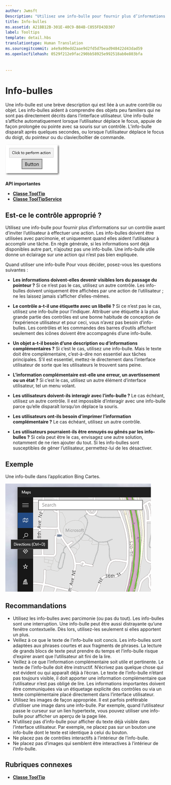 ```yaml
---
author: Jwmsft
Description: "Utilisez une info-bulle pour fournir plus d’informations sur un contrôle avant d’inviter l’utilisateur à effectuer une action."
title: Info-bulles
ms.assetid: A21BB12B-301E-40C9-B84B-C055FD43D307
label: Tooltips
template: detail.hbs
translationtype: Human Translation
ms.sourcegitcommit: a4e9a90edd2aae9d2fd5d7bead948422d43dad59
ms.openlocfilehash: 0529f212e9fac290bb58925e992518ab0e803bfa


---
```


# Info-bulles



Une info-bulle est une brève description qui est liée à un autre contrôle ou objet. Les info-bulles aident à comprendre des objets peu familiers qui ne sont pas directement décrits dans l’interface utilisateur. Une info-bulle s’affiche automatiquement lorsque l’utilisateur déplace le focus, appuie de façon prolongée ou pointe avec sa souris sur un contrôle. L’info-bulle disparaît après quelques secondes, ou lorsque l’utilisateur déplace le focus du doigt, du pointeur ou du clavier/boîtier de commande.

![Info-bulle](images/controls/tool-tip.png)

<span class="sidebar_heading" style="font-weight: bold;">API importantes</span>

-   [**Classe ToolTip**](https://msdn.microsoft.com/library/windows/apps/br227608)
-   [**Classe ToolTipService**](https://msdn.microsoft.com/library/windows/apps/windows.ui.xaml.controls.tooltipservice)

## Est-ce le contrôle approprié ?

Utilisez une info-bulle pour fournir plus d’informations sur un contrôle avant d’inviter l’utilisateur à effectuer une action. Les info-bulles doivent être utilisées avec parcimonie, et uniquement quand elles aident l’utilisateur à accomplir une tâche. En règle générale, si les informations sont déjà disponibles autre part, n’ajoutez pas une info-bulle. Une info-bulle utile donne un éclairage sur une action qui n’est pas bien expliquée.

Quand utiliser une info-bulle Pour vous décider, posez-vous les questions suivantes :

-   **Les informations doivent-elles devenir visibles lors du passage du pointeur ?**
    Si ce n’est pas le cas, utilisez un autre contrôle. Les info-bulles doivent uniquement être affichées par une action de l’utilisateur ; ne les laissez jamais s’afficher d’elles-mêmes.

-   **Le contrôle a-t-il une étiquette avec un libellé ?**
    Si ce n’est pas le cas, utilisez une info-bulle pour l’indiquer. Attribuer une étiquette à la plus grande partie des contrôles est une bonne habitude de conception de l’expérience utilisateur et pour ceci, vous n’avez pas besoin d’info-bulles. Les contrôles et les commandes des barres d’outils affichant seulement des icônes doivent être accompagnés d’une info-bulle.

-   **Un objet a-t-il besoin d’une description ou d’informations complémentaires ?**
    Si c’est le cas, utilisez une info-bulle. Mais le texte doit être complémentaire, c’est-à-dire non essentiel aux tâches principales. S’il est essentiel, mettez-le directement dans l’interface utilisateur de sorte que les utilisateurs le trouvent sans peine.

-   **L’information complémentaire est-elle une erreur, un avertissement ou un état ?**
    Si c’est le cas, utilisez un autre élément d’interface utilisateur, tel un menu volant.

-   **Les utilisateurs doivent-ils interagir avec l’info-bulle ?**
    Le cas échéant, utilisez un autre contrôle. Il est impossible d’interagir avec une info-bulle parce qu’elle disparaît lorsqu’on déplace la souris.

-   **Les utilisateurs ont-ils besoin d’imprimer l’information complémentaire ?**
    Le cas échéant, utilisez un autre contrôle.

-   **Les utilisateurs pourraient-ils être ennuyés ou gênés par les info-bulles ?**
    Si cela peut être le cas, envisagez une autre solution, notamment de ne rien ajouter du tout. Si les info-bulles sont susceptibles de gêner l’utilisateur, permettez-lui de les désactiver.

## Exemple

Une info-bulle dans l’application Bing Cartes.

![Une info-bulle dans l’application Bing Cartes](images/control-examples/tool-tip-maps.png)

## Recommandations

-   Utilisez les info-bulles avec parcimonie (ou pas du tout). Les info-bulles sont une interruption. Une info-bulle peut être aussi distrayante qu’une fenêtre contextuelle. Dès lors, utilisez-les seulement si elles apportent un plus.
-   Veillez à ce que le texte de l’info-bulle soit concis. Les info-bulles sont adaptées aux phrases courtes et aux fragments de phrases. La lecture de grands blocs de texte peut prendre du temps et l’info-bulle risque d’expirer avant que l’utilisateur ait fini de la lire.
-   Veillez à ce que l’information complémentaire soit utile et pertinente. Le texte de l’info-bulle doit être instructif. N’écrivez pas quelque chose qui est évident ou qui apparaît déjà à l’écran. Le texte de l’info-bulle n’étant pas toujours visible, il doit apporter une information complémentaire que l’utilisateur n’est pas obligé de lire. Les informations importantes doivent être communiquées via un étiquetage explicite des contrôles ou via un texte complémentaire placé directement dans l’interface utilisateur.
-   Utilisez les images de façon appropriée. Il est parfois préférable d’utiliser une image dans une info-bulle. Par exemple, quand l’utilisateur passe le curseur sur un lien hypertexte, vous pouvez utiliser une info-bulle pour afficher un aperçu de la page liée.
-   N’utilisez pas d’info-bulle pour afficher du texte déjà visible dans l’interface utilisateur. Par exemple, ne placez pas sur un bouton une info-bulle dont le texte est identique à celui du bouton.
-   Ne placez pas de contrôles interactifs à l’intérieur de l’info-bulle.
-   Ne placez pas d’images qui semblent être interactives à l’intérieur de l’info-bulle.

<span id="related_topics"></span>Rubriques connexes
-----------------------------------------------

* [**Classe ToolTip**](https://msdn.microsoft.com/library/windows/apps/br227608)



<!--HONumber=Jun16_HO4-->


